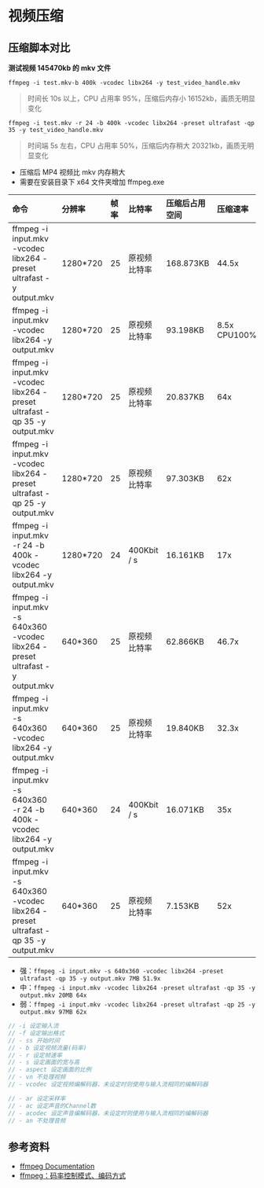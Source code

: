 # 视频压缩

## 压缩脚本对比

**测试视频 145470kb 的 mkv 文件**

`ffmpeg -i test.mkv-b 400k -vcodec libx264 -y test_video_handle.mkv`

> 时间长 10s 以上，CPU 占用率 95%，压缩后内存小 16152kb，画质无明显变化

`ffmpeg -i test.mkv -r 24 -b 400k -vcodec libx264 -preset ultrafast -qp 35 -y test_video_handle.mkv`

> 时间端 5s 左右，CPU 占用率 50%，压缩后内存稍大 20321kb，画质无明显变化

- 压缩后 MP4 视频比 mkv 内存稍大
- 需要在安装目录下 x64 文件夹增加 ffmpeg.exe

| 命令                                                                                  | 分辨率    | 帧率 | 比特率       | 压缩后占用空间 | 压缩速率     |
| :------------------------------------------------------------------------------------ | :-------- | :--- | :----------- | :------------- | :----------- |
| ffmpeg -i input.mkv -vcodec libx264 -preset ultrafast -y output.mkv                   | 1280\*720 | 25   | 原视频比特率 | 168.873KB      | 44.5x        |
| ffmpeg -i input.mkv -vcodec libx264 -y output.mkv                                     | 1280\*720 | 25   | 原视频比特率 | 93.198KB       | 8.5x CPU100% |
| ffmpeg -i input.mkv -vcodec libx264 -preset ultrafast -qp 35 -y output.mkv            | 1280\*720 | 25   | 原视频比特率 | 20.837KB       | 64x          |
| ffmpeg -i input.mkv -vcodec libx264 -preset ultrafast -qp 25 -y output.mkv            | 1280\*720 | 25   | 原视频比特率 | 97.303KB       | 62x          |
| ffmpeg -i input.mkv -r 24 -b 400k -vcodec libx264 -y output.mkv                       | 1280\*720 | 24   | 400Kbit / s  | 16.161KB       | 17x          |
| ffmpeg -i input.mkv -s 640x360 -vcodec libx264 -preset ultrafast -y output.mkv        | 640\*360  | 25   | 原视频比特率 | 62.866KB       | 46.7x        |
| ffmpeg -i input.mkv -s 640x360 -vcodec libx264 -y output.mkv                          | 640\*360  | 25   | 原视频比特率 | 19.840KB       | 32.3x        |
| ffmpeg -i input.mkv -s 640x360 -r 24 -b 400k -vcodec libx264 -y output.mkv            | 640\*360  | 24   | 400Kbit / s  | 16.071KB       | 35x          |
| ffmpeg -i input.mkv -s 640x360 -vcodec libx264 -preset ultrafast -qp 35 -y output.mkv | 640\*360  | 25   | 原视频比特率 | 7.153KB        | 52x          |

- 强：`ffmpeg -i input.mkv -s 640x360 -vcodec libx264 -preset ultrafast -qp 35 -y output.mkv 7MB 51.9x`
- 中：`ffmpeg -i input.mkv -vcodec libx264 -preset ultrafast -qp 35 -y output.mkv 20MB 64x`
- 弱：`ffmpeg -i input.mkv -vcodec libx264 -preset ultrafast -qp 25 -y output.mkv 97MB 62x`

```csharp
// -i 设定输入流
// -f 设定输出格式
// - ss 开始时间
// - b 设定视频流量(码率)
// - r 设定帧速率
// - s 设定画面的宽与高
// - aspect 设定画面的比例
// - vn 不处理视频
// - vcodec 设定视频编解码器，未设定时则使用与输入流相同的编解码器

// - ar 设定采样率
// - ac 设定声音的Channel数
// - acodec 设定声音编解码器，未设定时则使用与输入流相同的编解码器
// - an 不处理音频
```

## 参考资料

- [ffmpeg Documentation](https://ffmpeg.org/ffmpeg-all.html)
- [ffmpeg：码率控制模式、编码方式](https://blog.csdn.net/ETalien_/article/details/102931065)
